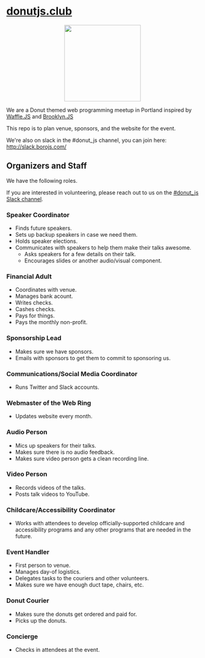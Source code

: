 # [donutjs.club](http://donutjs.club/)

<center><img src="img/donny.svg" width="200"></center>

We are a Donut themed web programming meetup in Portland inspired by <a href="http://wafflejs.com/">Waffle.JS</a> and <a href="http://brooklynjs.com/">Brooklyn.JS</a>

This repo is to plan venue, sponsors, and the website for the event.

We're also on slack in the #donut_js channel, you can join here: http://slack.borojs.com/

## Organizers and Staff

We have the following roles.

If you are interested in volunteering, please reach out to us on the [#donut_js Slack channel](http://slack.borojs.com/).

### Speaker Coordinator

- Finds future speakers.
- Sets up backup speakers in case we need them.
- Holds speaker elections.
- Communicates with speakers to help them make their talks awesome.
	- Asks speakers for a few details on their talk.
	- Encourages slides or another audio/visual component.

### Financial Adult

- Coordinates with venue.
- Manages bank acount.
- Writes checks.
- Cashes checks.
- Pays for things.
- Pays the monthly non-profit.

### Sponsorship Lead

- Makes sure we have sponsors.
- Emails with sponsors to get them to commit to sponsoring us.

### Communications/Social Media Coordinator

- Runs Twitter and Slack accounts.

### Webmaster of the Web Ring

- Updates website every month.

### Audio Person

- Mics up speakers for their talks.
- Makes sure there is no audio feedback.
- Makes sure video person gets a clean recording line.

### Video Person

- Records videos of the talks.
- Posts talk videos to YouTube.

### Childcare/Accessibility Coordinator

- Works with attendees to develop officially-supported childcare and accessibility programs and any other programs that are needed in the future.

### Event Handler

- First person to venue.
- Manages day-of logistics.
- Delegates tasks to the couriers and other volunteers.
- Makes sure we have enough duct tape, chairs, etc.

### Donut Courier

- Makes sure the donuts get ordered and paid for.
- Picks up the donuts.

### Concierge

- Checks in attendees at the event.
